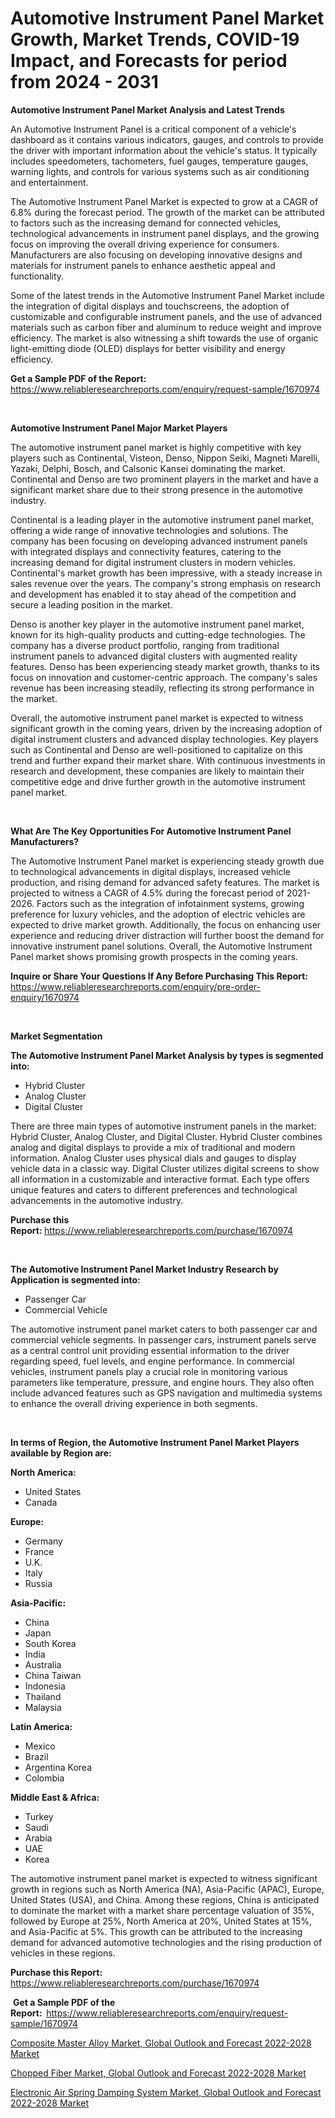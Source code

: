 <p><h1>Automotive Instrument Panel Market Growth, Market Trends, COVID-19 Impact, and Forecasts for period from 2024 - 2031</h1></p><p><strong>Automotive Instrument Panel Market Analysis and Latest Trends</strong></p>
<p><p>An Automotive Instrument Panel is a critical component of a vehicle's dashboard as it contains various indicators, gauges, and controls to provide the driver with important information about the vehicle's status. It typically includes speedometers, tachometers, fuel gauges, temperature gauges, warning lights, and controls for various systems such as air conditioning and entertainment.</p><p>The Automotive Instrument Panel Market is expected to grow at a CAGR of 6.8% during the forecast period. The growth of the market can be attributed to factors such as the increasing demand for connected vehicles, technological advancements in instrument panel displays, and the growing focus on improving the overall driving experience for consumers. Manufacturers are also focusing on developing innovative designs and materials for instrument panels to enhance aesthetic appeal and functionality.</p><p>Some of the latest trends in the Automotive Instrument Panel Market include the integration of digital displays and touchscreens, the adoption of customizable and configurable instrument panels, and the use of advanced materials such as carbon fiber and aluminum to reduce weight and improve efficiency. The market is also witnessing a shift towards the use of organic light-emitting diode (OLED) displays for better visibility and energy efficiency.</p></p>
<p><strong>Get a Sample PDF of the Report:&nbsp;</strong> <a href="https://www.reliableresearchreports.com/enquiry/request-sample/1670974">https://www.reliableresearchreports.com/enquiry/request-sample/1670974</a></p>
<p>&nbsp;</p>
<p><strong>Automotive Instrument Panel Major Market Players</strong></p>
<p><p>The automotive instrument panel market is highly competitive with key players such as Continental, Visteon, Denso, Nippon Seiki, Magneti Marelli, Yazaki, Delphi, Bosch, and Calsonic Kansei dominating the market. Continental and Denso are two prominent players in the market and have a significant market share due to their strong presence in the automotive industry.</p><p>Continental is a leading player in the automotive instrument panel market, offering a wide range of innovative technologies and solutions. The company has been focusing on developing advanced instrument panels with integrated displays and connectivity features, catering to the increasing demand for digital instrument clusters in modern vehicles. Continental's market growth has been impressive, with a steady increase in sales revenue over the years. The company's strong emphasis on research and development has enabled it to stay ahead of the competition and secure a leading position in the market.</p><p>Denso is another key player in the automotive instrument panel market, known for its high-quality products and cutting-edge technologies. The company has a diverse product portfolio, ranging from traditional instrument panels to advanced digital clusters with augmented reality features. Denso has been experiencing steady market growth, thanks to its focus on innovation and customer-centric approach. The company's sales revenue has been increasing steadily, reflecting its strong performance in the market.</p><p>Overall, the automotive instrument panel market is expected to witness significant growth in the coming years, driven by the increasing adoption of digital instrument clusters and advanced display technologies. Key players such as Continental and Denso are well-positioned to capitalize on this trend and further expand their market share. With continuous investments in research and development, these companies are likely to maintain their competitive edge and drive further growth in the automotive instrument panel market.</p></p>
<p>&nbsp;</p>
<p><strong>What Are The Key Opportunities For Automotive Instrument Panel Manufacturers?</strong></p>
<p><p>The Automotive Instrument Panel market is experiencing steady growth due to technological advancements in digital displays, increased vehicle production, and rising demand for advanced safety features. The market is projected to witness a CAGR of 4.5% during the forecast period of 2021-2026. Factors such as the integration of infotainment systems, growing preference for luxury vehicles, and the adoption of electric vehicles are expected to drive market growth. Additionally, the focus on enhancing user experience and reducing driver distraction will further boost the demand for innovative instrument panel solutions. Overall, the Automotive Instrument Panel market shows promising growth prospects in the coming years.</p></p>
<p><strong>Inquire or Share Your Questions If Any Before Purchasing This Report:</strong> <a href="https://www.reliableresearchreports.com/enquiry/pre-order-enquiry/1670974">https://www.reliableresearchreports.com/enquiry/pre-order-enquiry/1670974</a></p>
<p>&nbsp;</p>
<p><strong>Market Segmentation</strong></p>
<p><strong>The Automotive Instrument Panel Market Analysis by types is segmented into:</strong></p>
<p><ul><li>Hybrid Cluster</li><li>Analog Cluster</li><li>Digital Cluster</li></ul></p>
<p><p>There are three main types of automotive instrument panels in the market: Hybrid Cluster, Analog Cluster, and Digital Cluster. Hybrid Cluster combines analog and digital displays to provide a mix of traditional and modern information. Analog Cluster uses physical dials and gauges to display vehicle data in a classic way. Digital Cluster utilizes digital screens to show all information in a customizable and interactive format. Each type offers unique features and caters to different preferences and technological advancements in the automotive industry.</p></p>
<p><strong>Purchase this Report:&nbsp;</strong><a href="https://www.reliableresearchreports.com/purchase/1670974">https://www.reliableresearchreports.com/purchase/1670974</a></p>
<p>&nbsp;</p>
<p><strong>The Automotive Instrument Panel Market Industry Research by Application is segmented into:</strong></p>
<p><ul><li>Passenger Car</li><li>Commercial Vehicle</li></ul></p>
<p><p>The automotive instrument panel market caters to both passenger car and commercial vehicle segments. In passenger cars, instrument panels serve as a central control unit providing essential information to the driver regarding speed, fuel levels, and engine performance. In commercial vehicles, instrument panels play a crucial role in monitoring various parameters like temperature, pressure, and engine hours. They also often include advanced features such as GPS navigation and multimedia systems to enhance the overall driving experience in both segments.</p></p>
<p>&nbsp;</p>
<p><strong>In terms of Region, the Automotive Instrument Panel Market Players available by Region are:</strong></p>
<p>
    <p> <strong> North America: </strong>
        <ul>
            <li>United States</li>
            <li>Canada</li>
        </ul>
        </p> 
    <p> <strong> Europe: </strong>
        <ul>
            <li>Germany</li>
            <li>France</li>
            <li>U.K.</li>
            <li>Italy</li>
            <li>Russia</li>
        </ul>
        </p> 
    <p> <strong> Asia-Pacific: </strong>
        <ul>
            <li>China</li>
            <li>Japan</li>
            <li>South Korea</li>
            <li>India</li>
            <li>Australia</li>
            <li>China Taiwan</li>
            <li>Indonesia</li>
            <li>Thailand</li>
            <li>Malaysia</li>
        </ul>
        </p> 
    <p> <strong> Latin America: </strong>
        <ul>
            <li>Mexico</li>
            <li>Brazil</li>
            <li>Argentina Korea</li>
            <li>Colombia</li>
        </ul>
        </p> 
    <p> <strong> Middle East & Africa: </strong>
        <ul>
            <li>Turkey</li>
            <li>Saudi</li>
            <li>Arabia</li>
            <li>UAE</li>
            <li>Korea</li>
        </ul>
    </p>
    </p>
<p><p>The automotive instrument panel market is expected to witness significant growth in regions such as North America (NA), Asia-Pacific (APAC), Europe, United States (USA), and China. Among these regions, China is anticipated to dominate the market with a market share percentage valuation of 35%, followed by Europe at 25%, North America at 20%, United States at 15%, and Asia-Pacific at 5%. This growth can be attributed to the increasing demand for advanced automotive technologies and the rising production of vehicles in these regions.</p></p>
<p><strong>Purchase this Report: </strong><a href="https://www.reliableresearchreports.com/purchase/1670974">https://www.reliableresearchreports.com/purchase/1670974</a></p>
<p>&nbsp;<strong>Get a Sample PDF of the Report:&nbsp;&nbsp;</strong><a href="https://www.reliableresearchreports.com/enquiry/request-sample/1670974">https://www.reliableresearchreports.com/enquiry/request-sample/1670974</a></p>
<p><strong></strong></p>
<p><p><a href="https://view.publitas.com/reportprime-1/composite-master-alloy-market-global-outlook-and-forecast-2022-2028-market-research-report-forecasted-for-period-from-2023-2030-by-market-type-market-application-and-region/">Composite Master Alloy Market, Global Outlook and Forecast 2022-2028 Market</a></p><p><a href="https://view.publitas.com/reportprime-1/chopped-fiber-market-global-outlook-and-forecast-2022-2028-market-research-report-unlocks-analysis-on-the-market-financial-status-market-size-and-market-revenue-upto-2030/">Chopped Fiber Market, Global Outlook and Forecast 2022-2028 Market</a></p><p><a href="https://view.publitas.com/reportprime-1/electronic-air-spring-damping-system-market-global-outlook-and-forecast-2022-2028-market-research-report-unlocks-analysis-on-the-market-financial-status-market-size-and-market-revenue-upto-2030/">Electronic Air Spring Damping System Market, Global Outlook and Forecast 2022-2028 Market</a></p></p>